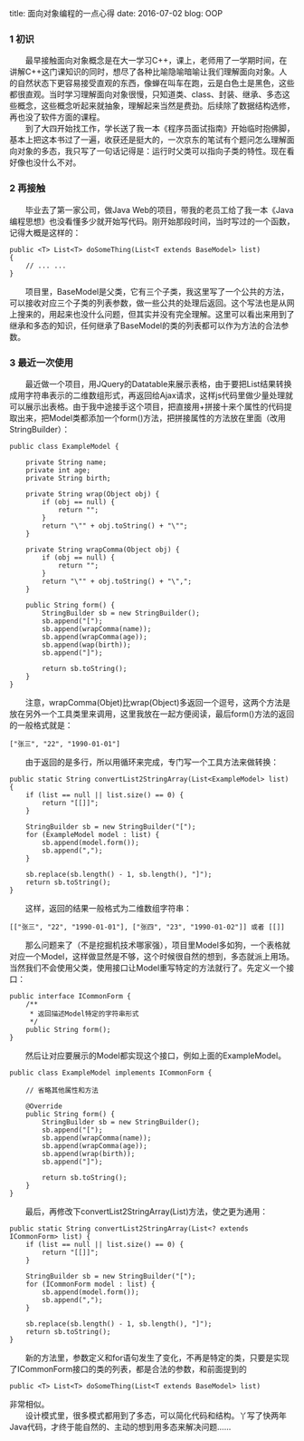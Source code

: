 title: 面向对象编程的一点心得
date: 2016-07-02
blog: OOP

### 1 初识
&emsp;&emsp;最早接触面向对象概念是在大一学习C++，课上，老师用了一学期时间，在讲解C++这门课知识的同时，想尽了各种比喻隐喻暗喻让我们理解面向对象。人的自然状态下更容易接受直观的东西，像蝉在叫车在跑，云是白色土是黑色，这些都很直观。当时学习理解面向对象很慢，只知道类、class、封装、继承、多态这些概念，这些概念听起来就抽象，理解起来当然是费劲。后续除了数据结构选修，再也没了软件方面的课程。   
&emsp;&emsp;到了大四开始找工作，学长送了我一本《程序员面试指南》开始临时抱佛脚，基本上把这本书过了一遍，收获还是挺大的，一次京东的笔试有个题问怎么理解面向对象的多态，我只写了一句话记得是：运行时父类可以指向子类的特性。现在看好像也没什么不对。

### 2 再接触
&emsp;&emsp;毕业去了第一家公司，做Java Web的项目，带我的老员工给了我一本《Java 编程思想》也没看懂多少就开始写代码。刚开始那段时间，当时写过的一个函数，记得大概是这样的：  
    
    public <T> List<T> doSomeThing(List<T extends BaseModel> list)
    {
        // ... ...
    }

&emsp;&emsp;项目里，BaseModel是父类，它有三个子类，我这里写了一个公共的方法，可以接收对应三个子类的列表参数，做一些公共的处理后返回。这个写法也是从网上搜来的，用起来也没什么问题，但其实并没有完全理解。这里可以看出来用到了继承和多态的知识，任何继承了BaseModel的类的列表都可以作为方法的合法参数。

### 3 最近一次使用
&emsp;&emsp;最近做一个项目，用JQuery的Datatable来展示表格，由于要把List结果转换成用字符串表示的二维数组形式，再返回给Ajax请求，这样js代码里做少量处理就可以展示出表格。由于我中途接手这个项目，把直接用+拼接十来个属性的代码提取出来，把Model类都添加一个form()方法，把拼接属性的方法放在里面（改用StringBuilder）：

    public class ExampleModel {
    
        private String name;
        private int age;
        private String birth;
    
        private String wrap(Object obj) {
            if (obj == null) {
                return "";
            }
            return "\"" + obj.toString() + "\"";
        }
    
        private String wrapComma(Object obj) {
            if (obj == null) {
                return "";
            }
            return "\"" + obj.toString() + "\",";
        }
    
        public String form() {
            StringBuilder sb = new StringBuilder();
            sb.append("[");
            sb.append(wrapComma(name));
            sb.append(wrapComma(age));
            sb.append(wap(birth));
            sb.append("]");
            
            return sb.toString();
        }
    }
    
&emsp;&emsp;注意，wrapComma(Objet)比wrap(Object)多返回一个逗号，这两个方法是放在另外一个工具类里来调用，这里我放在一起方便阅读，最后form()方法的返回的一般格式就是：

    ["张三", "22", "1990-01-01"]

&emsp;&emsp;由于返回的是多行，所以用循环来完成，专门写一个工具方法来做转换：

    public static String convertList2StringArray(List<ExampleModel> list) {
        if (list == null || list.size() == 0) {
            return "[[]]";
        }
    
        StringBuilder sb = new StringBuilder("[");
        for (ExampleModel model : list) {
            sb.append(model.form());
            sb.append(",");
        }
    
        sb.replace(sb.length() - 1, sb.length(), "]");
        return sb.toString();
    }

&emsp;&emsp;这样，返回的结果一般格式为二维数组字符串：

    [["张三", "22", "1990-01-01"], ["张四", "23", "1990-01-02"]] 或者 [[]]

&emsp;&emsp;那么问题来了（不是挖掘机技术哪家强），项目里Model多如狗，一个表格就对应一个Model，这样做显然是不够，这个时候很自然的想到，多态就派上用场。当然我们不会使用父类，使用接口让Model重写特定的方法就行了。先定义一个接口：

    public interface ICommonForm {
        /**
         * 返回描述Model特定的字符串形式
         */
        public String form();
    }

&emsp;&emsp;然后让对应要展示的Model都实现这个接口，例如上面的ExampleModel。

    public class ExampleModel implements ICommonForm {
    
        // 省略其他属性和方法
    
        @Override
        public String form() {
            StringBuilder sb = new StringBuilder();
            sb.append("[");
            sb.append(wrapComma(name));
            sb.append(wrapComma(age));
            sb.append(wrap(birth));
            sb.append("]");
            
            return sb.toString();
        }
    }

&emsp;&emsp;最后，再修改下convertList2StringArray(List)方法，使之更为通用：

    public static String convertList2StringArray(List<? extends ICommonForm> list) {
        if (list == null || list.size() == 0) {
            return "[[]]";
        }
    
        StringBuilder sb = new StringBuilder("[");
        for (ICommonForm model : list) {
            sb.append(model.form());
            sb.append(",");
        }
    
        sb.replace(sb.length() - 1, sb.length(), "]");
        return sb.toString();
    }

&emsp;&emsp;新的方法里，参数定义和for语句发生了变化，不再是特定的类，只要是实现了ICommonForm接口的类的列表，都是合法的参数，和前面提到的

    public <T> List<T> doSomeThing(List<T extends BaseModel> list)

非常相似。   
&emsp;&emsp;设计模式里，很多模式都用到了多态，可以简化代码和结构。丫写了快两年Java代码，才终于能自然的、主动的想到用多态来解决问题……
